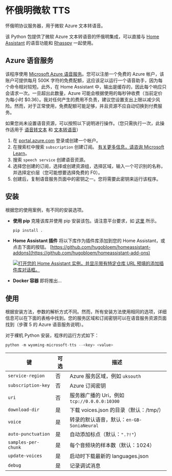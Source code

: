 # 怀俄明微软 TTS
怀俄明协议服务器，用于微软 Azure 文本转语音。

该 Python 包提供了微软 Azure 文本转语音的怀俄明集成，可以直接与 [Home Assistant](https://www.home-assistant.io/) 的语音功能和 [Rhasspy](https://github.com/rhasspy/rhasspy3) 一起使用。

## Azure 语音服务
该程序使用 [Microsoft Azure 语音服务](https://learn.microsoft.com/en-us/azure/ai-services/speech-service/)。您可以注册一个免费的 Azure 帐户，该账户可提供每月 500K 字符的免费配额，这应该足以运行一个语音助手，因为每个命令相对较短。此外，在 Home Assistant 中，输出是缓存的，因此每个响应只会请求一次。一旦超出此数量，Azure 可能会根据使用的每秒钟收费（当前定价为每小时 $0.36）。我对任何产生的费用不负责，建议您设置支出上限以减少风险。然而，对于正常使用，免费配额可能足够，并且资源不应自动切换到付费服务。

如果您尚未设置语音资源，可以按照以下说明进行操作。（您只需执行一次，此操作适用于 [语音转文本](https://github.com/hugobloem/wyoming-microsoft-stt) 和 [文本转语音](https://github.com/hugobloem/wyoming-microsoft-tts)）

1. 在 [portal.azure.com](https://portal.azure.com) 登录或创建一个帐户。
2. 在搜索栏中搜索 `subscription` 创建订阅。 [有关更多信息，请咨询 Microsoft Learn](https://learn.microsoft.com/en-gb/azure/cost-management-billing/manage/create-subscription#create-a-subscription-in-the-azure-portal)。
3. 搜索 `speech service` 创建语音资源。
4. 选择您创建的订阅，选择或创建资源组，选择区域，输入一个可识别的名称，并选择定价层（您可能想要选择免费的 F0）。
5. 创建后，复制语音服务页面中的密钥之一。您将需要此密钥来运行该程序。

## 安装
根据您的使用案例，有不同的安装选项。

- **使用 pip**
  克隆该库并使用 pip 安装该包。请注意平台要求，如 [这里](https://learn.microsoft.com/en-us/azure/ai-services/speech-service/quickstarts/setup-platform?tabs=linux%2Cubuntu%2Cdotnetcli%2Cdotnet%2Cjre%2Cmaven%2Cnodejs%2Cmac%2Cpypi&pivots=programming-language-python#platform-requirements) 所示。
  ```sh
  pip install .
  ```

- **Home Assistant 插件**
  将以下库作为插件库添加到您的 Home Assistant，或点击下面的按钮。
  [https://github.com/hugobloem/homeassistant-addons](https://github.com/hugobloem/homeassistant-add-ons)

  [![打开您的 Home Assistant 实例，并显示带有特定仓库 URL 预填的添加插件库对话框。](https://my.home-assistant.io/badges/supervisor_add_addon_repository.svg)](https://my.home-assistant.io/redirect/supervisor_add_addon_repository/?repository_url=https%3A%2F%2Fgithub.com%2Fhome-assistant%2Faddons-example)

- **Docker 容器**
  即将推出...

## 使用
根据安装方法，参数的解析方式不同。然而，所有安装方法使用相同的选项，详细信息可以在下面的表格中找到。您的服务区域和订阅密钥可以在语音服务资源页面找到（步骤 5 的 Azure 语音服务说明）。

对于裸机 Python 安装，程序的运行方式如下：
```python
python -m wyoming-microsoft-tts --<key> <value>
```

| 键 | 可选 | 描述 |
|---|---|---|
| `service-region` | 否 | Azure 服务区域，例如 `uksouth` |
| `subscription-key` | 否 | Azure 订阅密钥 |
| `uri` | 否 | 服务器广播的 Uri，例如 `tcp://0.0.0.0:10300` |
| `download-dir` | 是 | 下载 voices.json 的目录（默认：/tmp/） |
| `voice` | 是 | 转录的默认语音，默认：`en-GB-SoniaNeural` |
| `auto-punctuation` | 是 | 自动添加标点（默认：`".?!"`） |
| `samples-per-chunk` | 是 | 每个音频块的样本数（默认：1024） |
| `update-voices` | 是 | 启动时下载最新的 languages.json |
| `debug` | 是 | 记录调试消息 |